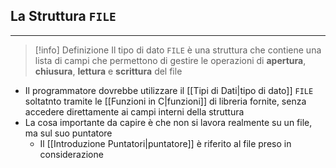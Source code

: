 ## La Struttura `FILE`
---
>[!info] Definizione
>Il tipo di dato `FILE` è una struttura che contiene una lista di campi che permettono di gestire le operazioni di **apertura**, **chiusura**, **lettura** e **scrittura** del file

- Il programmatore dovrebbe utilizzare il [[Tipi di Dati|tipo di dato]] `FILE` soltatnto tramite le [[Funzioni in C|funzioni]]  di libreria fornite, senza accedere direttamente ai campi interni della struttura
- La cosa importante da capire è che non si lavora realmente su un file, ma sul suo puntatore
	- Il [[Introduzione Puntatori|puntatore]] è riferito al file preso in considerazione